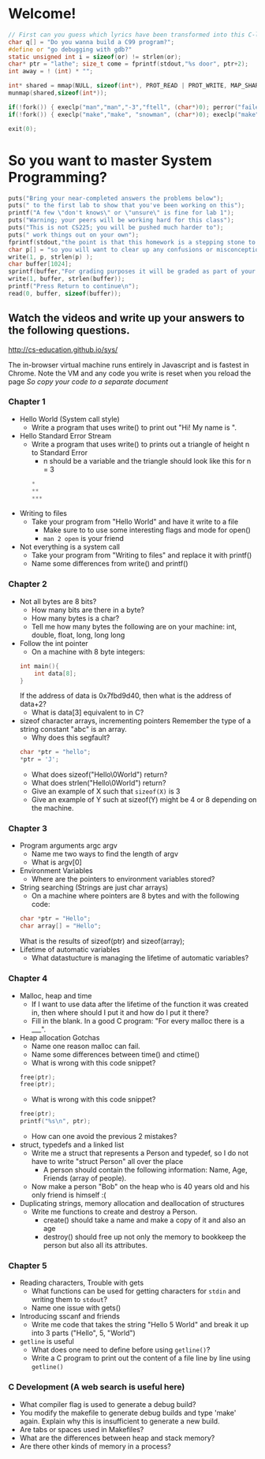 # Welcome!
```C
// First can you guess which lyrics have been transformed into this C-like system code?
char q[] = "Do you wanna build a C99 program?";
#define or "go debugging with gdb?"
static unsigned int i = sizeof(or) != strlen(or);
char* ptr = "lathe"; size_t come = fprintf(stdout,"%s door", ptr+2);
int away = ! (int) * "";

int* shared = mmap(NULL, sizeof(int*), PROT_READ | PROT_WRITE, MAP_SHARED | MAP_ANONYMOUS, -1, 0);
munmap(shared,sizeof(int*));

if(!fork()) { execlp("man","man","-3","ftell", (char*)0); perror("failed"); }
if(!fork()) { execlp("make","make", "snowman", (char*)0); execlp("make","make", (char*)0)); }

exit(0);
```
# So you want to master System Programming?
```C
puts("Bring your near-completed answers the problems below");
puts(" to the first lab to show that you've been working on this");
printf("A few \"don't knows\" or \"unsure\" is fine for lab 1"); 
puts("Warning; your peers will be working hard for this class");
puts("This is not CS225; you will be pushed much harder to");
puts(" work things out on your own");
fprintf(stdout,"the point is that this homework is a stepping stone to all future assignments");
char p[] = "so you will want to clear up any confusions or misconceptions.";
write(1, p, strlen(p) );
char buffer[1024];
sprintf(buffer,"For grading purposes it will be graded as part of your lab %d work.", 1);
write(1, buffer, strlen(buffer));
printf("Press Return to continue\n");
read(0, buffer, sizeof(buffer));
```
## Watch the videos and write up your answers to the following questions.

http://cs-education.github.io/sys/

The in-browser virtual machine runs entirely in Javascript and is fastest in Chrome. Note the VM and any code you write is reset when you reload the page *So copy your code to a separate document*

### Chapter 1
- Hello World (System call style)
  - Write a program that uses write() to print out "Hi! My name is <Your Name>".
- Hello Standard Error Stream
  - Write a program that uses write() to prints out a triangle of height n to Standard Error
    - n should be a variable and the triangle should look like this for n = 3
    ```C
    *
    **
    ***
    ```
- Writing to files
  - Take your program from "Hello World" and have it write to a file
    - Make sure to to use some interesting flags and mode for open()
    - ```man 2 open``` is your friend
- Not everything is a system call
  - Take your program from "Writing to files" and replace it with printf()
  - Name some differences from write() and printf()

### Chapter 2
- Not all bytes are 8 bits?
  - How many bits are there in a byte?
  - How many bytes is a char?
  - Tell me how many bytes the following are on your machine: int, double, float, long, long long
- Follow the int pointer
  - On a machine with 8 byte integers:
  ```C
  int main(){
      int data[8];
  } 
  ```
  If the address of data is 0x7fbd9d40, then what is the address of data+2?
  - What is data[3] equivalent to in C?
- sizeof character arrays, incrementing pointers
  Remember the type of a string constant "abc" is an array.
  - Why does this segfault?
  ```C
  char *ptr = "hello";
  *ptr = 'J';
  ```
  - What does sizeof("Hello\0World") return?
  - What does strlen("Hello\0World") return?
  - Give an example of X such that `sizeof(X)` is 3
  - Give an example of Y such at sizeof(Y) might be 4 or 8 depending on the machine.

### Chapter 3
- Program arguments argc argv
  - Name me two ways to find the length of argv
  - What is argv[0]
- Environment Variables
  - Where are the pointers to environment variables stored?
- String searching (Strings are just char arrays)
  - On a machine where pointers are 8 bytes and with the following code:
  ```C
  char *ptr = "Hello";
  char array[] = "Hello";
  ```
  What is the results of sizeof(ptr) and sizeof(array);
- Lifetime of automatic variables
  - What datastucture is managing the lifetime of automatic variables?

### Chapter 4
- Malloc, heap and time
  - If I want to use data after the lifetime of the function it was created in, then where should I put it and how do I put it there?
  - Fill in the blank. In a good C program: "For every malloc there is a ___".
- Heap allocation Gotchas
  - Name one reason malloc can fail.
  - Name some differences between time() and ctime()
  - What is wrong with this code snippet?
  ```C
  free(ptr);
  free(ptr);
  ```
  - What is wrong with this code snippet?
  ```C
  free(ptr);
  printf("%s\n", ptr);
  ```
  - How can one avoid the previous 2 mistakes? 
- struct, typedefs and a linked list
  - Write me a struct that represents a Person and typedef, so I do not have to write "struct Person" all over the place
    - A person should contain the following information: Name, Age, Friends (array of people).
  - Now make a person "Bob" on the heap who is 40 years old and his only friend is himself :(
- Duplicating strings, memory allocation and deallocation of structures
  - Write me functions to create and destroy a Person.
    - create() should take a name and make a copy of it and also an age
    - destroy() should free up not only the memory to bookkeep the person but also all its attributes.

### Chapter 5 
- Reading characters, Trouble with gets
  - What functions can be used for getting characters for `stdin` and writing them to `stdout`?
  - Name one issue with gets()
- Introducing sscanf and friends
  - Write me code that takes the string "Hello 5 World" and break it up into 3 parts ("Hello", 5, "World")
- `getline` is useful
  - What does one need to define before using `getline()`?
  - Write a C program to print out the content of a file line by line using `getline()`

### C Development (A web search is useful here)
- What compiler flag is used to generate a debug build?
- You modify the makefile to generate debug builds and type 'make' again. Explain why this is insufficient to generate a new build.
- Are tabs or spaces used in Makefiles?
- What are the differences between heap and stack memory?
- Are there other kinds of memory in a process?
